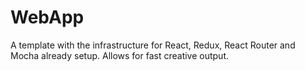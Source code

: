 # WebApp
A template with the infrastructure for React, Redux, React Router and Mocha already setup. Allows for fast creative output.
